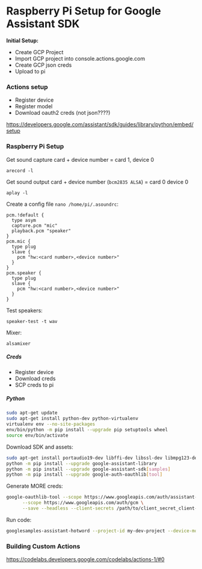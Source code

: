 # Raspberry Pi Setup for Google Assistant SDK

**Initial Setup:**

* Create GCP Project
* Import GCP project into console.actions.google.com
* Create GCP json creds
* Upload to pi

### Actions setup

* Register device
* Register model
* Download oauth2 creds (not json????)


https://developers.google.com/assistant/sdk/guides/library/python/embed/setup


### Raspberry Pi Setup


Get sound capture card + device number = card 1, device 0
```
arecord -l
```

Get sound output card + device number (`bcm2835 ALSA`) = card 0 device 0
```
aplay -l
```

Create a config file `nano /home/pi/.asoundrc`:
```
pcm.!default {
  type asym
  capture.pcm "mic"
  playback.pcm "speaker"
}
pcm.mic {
  type plug
  slave {
    pcm "hw:<card number>,<device number>"
  }
}
pcm.speaker {
  type plug
  slave {
    pcm "hw:<card number>,<device number>"
  }
}
```

Test speakers:
```
speaker-test -t wav
```

Mixer:
```
alsamixer
```

##### Creds

* Register device
* Download creds
* SCP creds to pi

##### Python

```sh
sudo apt-get update
sudo apt-get install python-dev python-virtualenv
virtualenv env --no-site-packages
env/bin/python -m pip install --upgrade pip setuptools wheel
source env/bin/activate
```

Download SDK and assets:
```sh
sudo apt-get install portaudio19-dev libffi-dev libssl-dev libmpg123-dev
python -m pip install --upgrade google-assistant-library
python -m pip install --upgrade google-assistant-sdk[samples]
python -m pip install --upgrade google-auth-oauthlib[tool]
```

Generate MORE creds:
```sh
google-oauthlib-tool --scope https://www.googleapis.com/auth/assistant-sdk-prototype \
      --scope https://www.googleapis.com/auth/gcm \
      --save --headless --client-secrets /path/to/client_secret_client-id.json
```

Run code:
```sh
googlesamples-assistant-hotword --project-id my-dev-project --device-model-id my-model
```

### Building Custom Actions

https://codelabs.developers.google.com/codelabs/actions-1/#0
